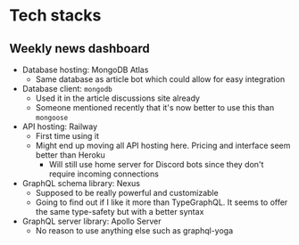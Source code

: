 # Tech stacks
## Weekly news dashboard
- Database hosting: MongoDB Atlas
	- Same database as article bot which could allow for easy integration
- Database client: `mongodb`
	- Used it in the article discussions site already
	- Someone mentioned recently that it's now better to use this than `mongoose`
- API hosting: Railway
	- First time using it
	- Might end up moving all API hosting here. Pricing and interface seem better than Heroku
		- Will still use home server for Discord bots since they don't require incoming connections
- GraphQL schema library: Nexus
	- Supposed to be really powerful and customizable
	- Going to find out if I like it more than TypeGraphQL. It seems to offer the same type-safety but with a better syntax
- GraphQL server library: Apollo Server
	- No reason to use anything else such as graphql-yoga